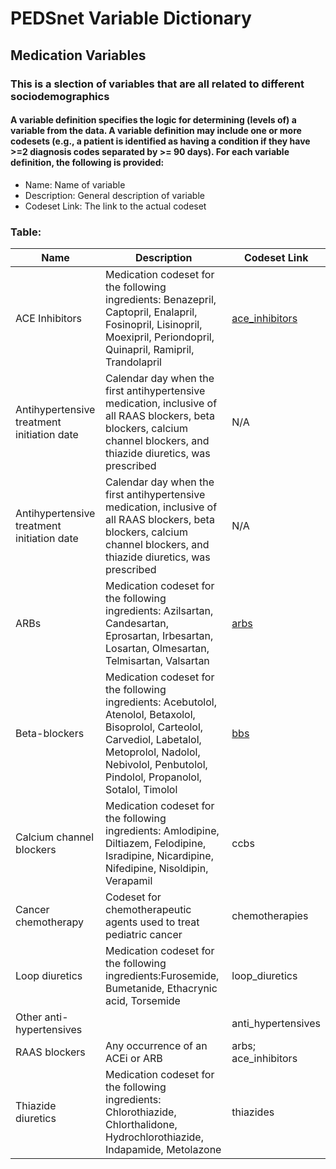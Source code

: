 # PEDSnet Variable Dictionary

## Medication Variables

### This is a slection of variables that are all related to different sociodemographics

#### A variable definition specifies the logic for determining (levels of) a variable from the data. A variable definition may include one or more codesets (e.g., a patient is identified as having a condition if they have >=2 diagnosis codes separated by >= 90 days). For each variable definition, the following is provided:
* Name: Name of variable
* Description: General description of variable
* Codeset Link: The link to the actual codeset

### Table:

| Name | Description | Codeset Link |
|------|-------------|--------------|
| ACE Inhibitors | Medication codeset for the following ingredients: Benazepril, Captopril, Enalapril, Fosinopril, Lisinopril, Moexipril, Periondopril, Quinapril, Ramipril, Trandolapril | [ace_inhibitors](https://github.com/PRESERVE-Coordinating-Center/preserve_codesets/blob/main/drug/ace_inhibitor_rx.csv) |
| Antihypertensive treatment initiation date | Calendar day when the first antihypertensive medication, inclusive of all RAAS blockers, beta blockers, calcium channel blockers, and thiazide diuretics, was prescribed | N/A |
| Antihypertensive treatment initiation date | Calendar day when the first antihypertensive medication, inclusive of all RAAS blockers, beta blockers, calcium channel blockers, and thiazide diuretics, was prescribed | N/A |
| ARBs | Medication codeset for the following ingredients: Azilsartan, Candesartan, Eprosartan, Irbesartan, Losartan, Olmesartan, Telmisartan, Valsartan | [arbs](https://github.com/PRESERVE-Coordinating-Center/preserve_codesets/blob/main/drug/arb_rx.csv) |
| Beta-blockers | Medication codeset for the following ingredients: Acebutolol, Atenolol, Betaxolol, Bisoprolol, Carteolol, Carvediol, Labetalol, Metoprolol, Nadolol, Nebivolol, Penbutolol, Pindolol, Propanolol, Sotalol, Timolol | [bbs](https://github.com/PRESERVE-Coordinating-Center/preserve_codesets/blob/main/drug/bb_rx.csv) |
| Calcium channel blockers | Medication codeset for the following ingredients: Amlodipine, Diltiazem, Felodipine, Isradipine, Nicardipine, Nifedipine, Nisoldipin, Verapamil | ccbs |
| Cancer chemotherapy | Codeset for chemotherapeutic agents used to treat pediatric cancer | chemotherapies |
| Loop diuretics | Medication codeset for the following ingredients:Furosemide, Bumetanide, Ethacrynic acid, Torsemide | loop_diuretics |
| Other anti-hypertensives | | anti_hypertensives |
| RAAS blockers | Any occurrence of an ACEi or ARB | arbs; ace_inhibitors |
| Thiazide diuretics | Medication codeset for the following ingredients: Chlorothiazide, Chlorthalidone, Hydrochlorothiazide, Indapamide, Metolazone | thiazides |

